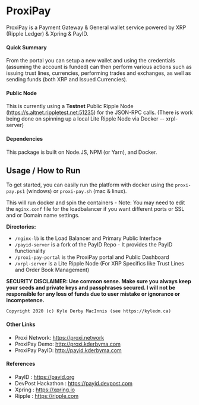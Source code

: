 # ProxiPay
ProxiPay is a Payment Gateway &amp; General wallet service powered by XRP (Ripple Ledger) &amp; Xpring &amp; PayID.

#### Quick Summary

From the portal you can setup a new wallet and using the credentials (assuming the account is funded) can then perform various actions such as issuing trust lines, currencies, performing trades and exchanges, as well as sending funds (both XRP and Issued Currencies).

#### Public Node 
This is currently using a **Testnet** Public Ripple Node (https://s.altnet.rippletest.net:51235) for the JSON-RPC calls. (There is work being done on spinning up a local Lite Ripple Node via Docker -- xrpl-server)

#### Dependencies
This package is built on Node.JS, NPM (or Yarn), and Docker.

## Usage / How to Run

To get started, you can easily run the platform with docker using the `proxi-pay.ps1` (windows) or `proxi-pay.sh` (mac & linux).

This will run docker and spin the containers - Note: You may need to edit the `nginx.conf` file for the loadbalancer if you want different ports or SSL and or Domain name settings.

**Directories:**

- `/nginx-lb` is the Load Balancer and Primary Public Interface
- `/payid-server` is a fork of the PayID Repo - It provides the PayID functionality
- `/proxi-pay-portal` is the ProxiPay portal and Public Dashboard
- `/xrpl-server` is a Lite Ripple Node (For XRP Specifics like Trust Lines and Order Book Management)


**SECURITY DISCLAIMER: Use common sense. Make sure you always keep your seeds and private keys and passphrases secured. I will not be responsible for any loss of funds due to user mistake or ignorance or incompetence.**

    Copyright 2020 (c) Kyle Derby MacInnis (see https://kyledm.ca)



#### Other Links

* Proxi Network: https://proxi.network
* ProxiPay Demo: http://proxi.kderbyma.com
* ProxiPay PayID: http://payid.kderbyma.com

#### References

* PayID : https://payid.org
* DevPost Hackathon : https://payid.devpost.com
* Xpring : https://xpring.io
* Ripple : https://ripple.com